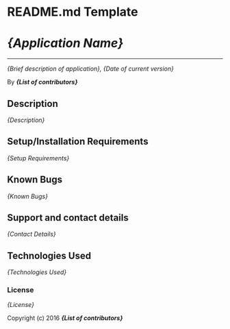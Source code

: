 # README.md Template

# _{Application Name}_

---

_{Brief description of application}, {Date of current version}_

By **_{List of contributors}_**

## Description

_{Description}_

## Setup/Installation Requirements

_{Setup Requirements}_

## Known Bugs

_{Known Bugs}_

## Support and contact details

_{Contact Details}_

## Technologies Used

_{Technologies Used}_

### License

_{License}_

Copyright (c) 2016 **_{List of contributors}_**
